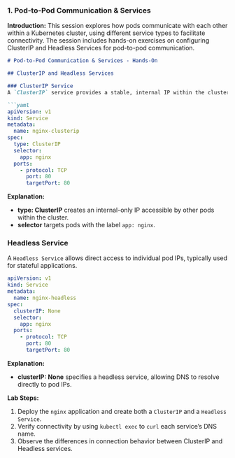 ### **1. Pod-to-Pod Communication & Services**

**Introduction:**
This session explores how pods communicate with each other within a Kubernetes cluster, using different service types to facilitate connectivity. The session includes hands-on exercises on configuring ClusterIP and Headless Services for pod-to-pod communication.

```markdown
# Pod-to-Pod Communication & Services - Hands-On

## ClusterIP and Headless Services

### ClusterIP Service
A `ClusterIP` service provides a stable, internal IP within the cluster, allowing pods to connect to other services consistently.

```yaml
apiVersion: v1
kind: Service
metadata:
  name: nginx-clusterip
spec:
  type: ClusterIP
  selector:
    app: nginx
  ports:
    - protocol: TCP
      port: 80
      targetPort: 80
```

**Explanation:**
- **type: ClusterIP** creates an internal-only IP accessible by other pods within the cluster.
- **selector** targets pods with the label `app: nginx`.

### Headless Service
A `Headless Service` allows direct access to individual pod IPs, typically used for stateful applications.

```yaml
apiVersion: v1
kind: Service
metadata:
  name: nginx-headless
spec:
  clusterIP: None
  selector:
    app: nginx
  ports:
    - protocol: TCP
      port: 80
      targetPort: 80
```

**Explanation:**
- **clusterIP: None** specifies a headless service, allowing DNS to resolve directly to pod IPs.

**Lab Steps:**
1. Deploy the `nginx` application and create both a `ClusterIP` and a `Headless Service`.
2. Verify connectivity by using `kubectl exec` to `curl` each service’s DNS name.
3. Observe the differences in connection behavior between ClusterIP and Headless services.


